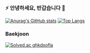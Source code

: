 ### ⚡ 안녕하세요, 반갑습니다 🌱   

<!--
**ghkdxofla/ghkdxofla** is a ✨ _special_ ✨ repository because its `README.md` (this file) appears on your GitHub profile.

Here are some ideas to get you started:

- 🔭 I’m currently working on ...
- 🌱 I’m currently learning ...
- 👯 I’m looking to collaborate on ...
- 🤔 I’m looking for help with ...
- 💬 Ask me about ...
- 📫 How to reach me: ...
- 😄 Pronouns: ...
- ⚡ Fun fact: ...

참고 페이지
- https://shields.io/
-->

[![Anurag's GitHub stats](https://github-readme-stats.vercel.app/api?username=ghkdxofla&show_icons=true&theme=radical&line_height=20)](https://github.com/anuraghazra/github-readme-stats)
[![Top Langs](https://github-readme-stats.vercel.app/api/top-langs/?username=ghkdxofla&layout=compact&theme=radical&card_width=260)](https://github.com/anuraghazra/github-readme-stats)   

### Baekjoon
[![Solved.ac
ghkdxofla](http://mazassumnida.wtf/api/v2/generate_badge?boj=ghkdxofla)](https://solved.ac/ghkdxofla)   
